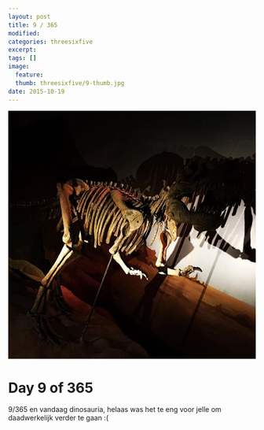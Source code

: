 ```yaml
---
layout: post
title: 9 / 365
modified:
categories: threesixfive
excerpt:
tags: []
image:
  feature: 
  thumb: threesixfive/9-thumb.jpg
date: 2015-10-19
---
```


![9](/images/threesixfive/9.jpg)

# Day 9 of 365

9/365 en vandaag dinosauria, helaas was het te eng voor jelle om daadwerkelijk verder te gaan :(
